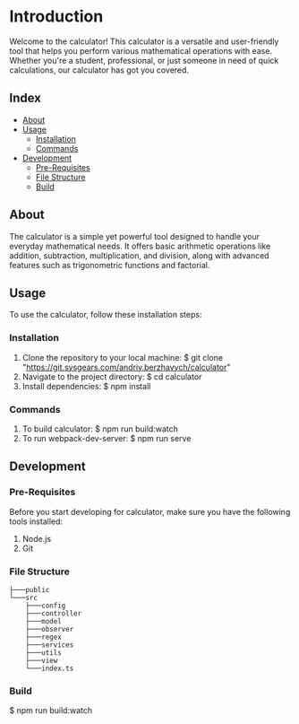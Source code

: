 # Introduction

Welcome to the calculator! This calculator is a versatile and user-friendly tool that helps you perform various mathematical operations with ease. Whether you're a student, professional, or just someone in need of quick calculations, our calculator has got you covered.

## Index

- [About](#about)
- [Usage](#usage)
  - [Installation](#installation)
  - [Commands](#commands)
- [Development](#development)
  - [Pre-Requisites](#pre-requisites)
  - [File Structure](#file-structure)
  - [Build](#build)  

## About
The calculator is a simple yet powerful tool designed to handle your everyday mathematical needs. It offers basic arithmetic operations like addition, subtraction, multiplication, and division, along with advanced features such as trigonometric functions and factorial.

## Usage
To use the calculator, follow these installation steps:

### Installation

1. Clone the repository to your local machine:
\$ git clone "https://git.sysgears.com/andriy.berzhavych/calculator"
2. Navigate to the project directory:
\$ cd calculator
3. Install dependencies: 
\$ npm install


### Commands
1. To build calculator:
\$ npm run build:watch
2. To run webpack-dev-server:
\$ npm run serve

## Development

### Pre-Requisites
Before you start developing for calculator, make sure you have the following tools installed:
1. Node.js
2. Git

### File Structure
```
├───public
└───src
    ├───config
    ├───controller
    ├───model
    ├───observer
    ├───regex
    ├───services
    ├───utils
    ├───view
    └───index.ts
```

### Build
\$ npm run build:watch




